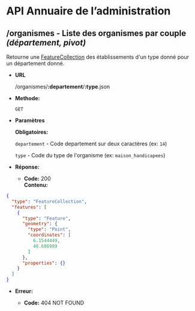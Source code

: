 # API Annuaire de l’administration

## /organismes - Liste des organismes par couple _(département, pivot)_

  Retourne une [FeatureCollection](https://tools.ietf.org/html/rfc7946#section-3.3) des établissements d'un type donné pour un département donné.

* **URL**

  /organismes/**:departement**/**:type**.json

* **Methode:**

  `GET`
  
*  **Paramètres**

   **Obligatoires:**
   
   `departement` - Code departement sur deux caractères (ex: `14`)
   
   `type` - Code du type de l'organisme (ex: `maison_handicapees`)

* **Réponse:**

  * **Code:** 200 <br />
    **Contenu:**   
```json
{
  "type": "FeatureCollection",
  "features": [
    {
      "type": "Feature",
      "geometry": {
        "type": "Point",
        "coordinates": [
          6.1544449,
          48.686989
        ]
      },
      "properties": {}
    }
  ]
}
```
 
* **Erreur:**

  * **Code:** 404 NOT FOUND <br />
